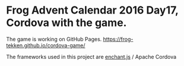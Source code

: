 Frog Advent Calendar 2016 Day17, Cordova with the game.
===
The game is working on GitHub Pages. <a href='https://frog-tekken.github.io/cordova-game/' target='_blank'>https://frog-tekken.github.io/cordova-game/</a>

The frameworks used in this project are <a href='http://enchantjs.com/' target='_blank'>enchant.js</a> / Apache Cordova
